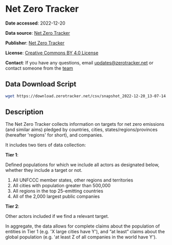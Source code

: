 # Net Zero Tracker

**Date accessed**: 2022-12-20

**Data source**: [Net Zero Tracker](https://zerotracker.net/methodology)

**Publisher**: [Net Zero Tracker](https://zerotracker.net/)

**License**: [Creative Commons BY 4.0 License](https://creativecommons.org/licenses/by/4.0/)

**Contact**: If you have any questions, email updates@zerotracker.net or contact someone from the [team](https://zerotracker.net/meet-the-team)

## Data Download Script
```sh
wget https://download.zerotracker.net/csv/snapshot_2022-12-20_13-07-14.xlsx
```

## Description
The Net Zero Tracker collects information on targets for net zero emissions (and similar aims) pledged by countries, cities, states/regions/provinces (hereafter 'regions' for short), and companies.

It includes two tiers of data collection:

**Tier 1**:

Defined populations for which we include all actors as designated below, whether they include a target or not.
1. All UNFCCC member states, other regions and territories
2. All cities with population greater than 500,000
3. All regions in the top 25-emitting countries
4. All of the 2,000 largest public companies

**Tier 2**:

Other actors included if we find a relevant target.

In aggregate, the data allows for complete claims about the population of entities in Tier 1 (e.g. 'X large cities have Y'), and “at least” claims about the global population (e.g. 'at least Z of all companies in the world have Y').